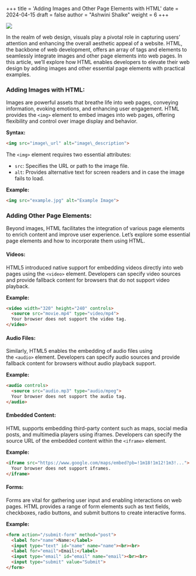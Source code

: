 +++
title = 'Adding Images and Other Page Elements with HTML'
date = 2024-04-15
draft = false
author = "Ashwini Shalke"
weight = 6
+++


![](https://cdn-images-1.medium.com/max/1600/1*m8ciA3hMOzRiWPzu2s2lcQ.png)

In the realm of web design, visuals play a pivotal role in capturing users’ attention and enhancing the overall aesthetic appeal of a website. HTML, the backbone of web development, offers an array of tags and elements to seamlessly integrate images and other page elements into web pages. In this article, we’ll explore how HTML enables developers to elevate their web design by adding images and other essential page elements with practical examples.

### Adding Images with HTML:

Images are powerful assets that breathe life into web pages, conveying information, evoking emotions, and enhancing user engagement. HTML provides the `<img>` element to embed images into web pages, offering flexibility and control over image display and behavior.

**Syntax:**

```html
<img src="image\_url" alt="image\_description">
```

The `<img>` element requires two essential attributes:

*   `src`: Specifies the URL or path to the image file.
*   `alt`: Provides alternative text for screen readers and in case the image fails to load.

**Example:**

```html
<img src="example.jpg" alt="Example Image">
```

### Adding Other Page Elements:

Beyond images, HTML facilitates the integration of various page elements to enrich content and improve user experience. Let’s explore some essential page elements and how to incorporate them using HTML.

#### Videos:

HTML5 introduced native support for embedding videos directly into web pages using the `<video>` element. Developers can specify video sources and provide fallback content for browsers that do not support video playback.

**Example:**

```html
<video width="320" height="240" controls>
  <source src="movie.mp4" type="video/mp4">
  Your browser does not support the video tag.
</video>
```

#### Audio Files:

Similarly, HTML5 enables the embedding of audio files using the `<audio>` element. Developers can specify audio sources and provide fallback content for browsers without audio playback support.

**Example:**

```html
<audio controls>
  <source src="audio.mp3" type="audio/mpeg">
  Your browser does not support the audio tag.
</audio>
```

#### Embedded Content:

HTML supports embedding third-party content such as maps, social media posts, and multimedia players using iframes. Developers can specify the source URL of the embedded content within the `<iframe>` element.

**Example:**

```html
<iframe src="https://www.google.com/maps/embed?pb=!1m18!1m12!1m3!...">
  Your browser does not support iframes.
</iframe>
```

#### Forms:

Forms are vital for gathering user input and enabling interactions on web pages. HTML provides a range of form elements such as text fields, checkboxes, radio buttons, and submit buttons to create interactive forms.

**Example:**

```html
<form action="/submit-form" method="post">
  <label for="name">Name:</label>
  <input type="text" id="name" name="name"><br><br>
  <label for="email">Email:</label>
  <input type="email" id="email" name="email"><br><br>
  <input type="submit" value="Submit">
</form>
```

  
